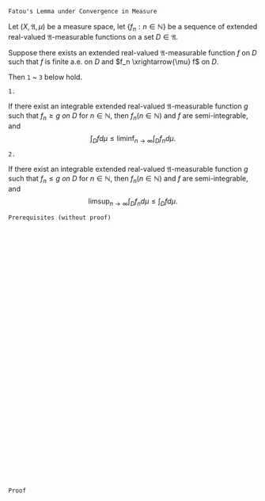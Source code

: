 ```
Fatou's Lemma under Convergence in Measure
```
Let $(X, \mathfrak{A}, \mu)$ be a measure space,
let $\{f_n : n\in \mathbb{N}\}$ be a sequence of extended real-valued $\mathfrak{A}$-measurable functions on a set $D\in\mathfrak{A}$.

Suppose there exists an extended real-valued $\mathfrak{A}$-measurable function $f$ on $D$ such that $f$ is finite a.e. on $D$ and $f_n \xrightarrow{\mu} f$ on $D$.

Then `1` ~ `3` below hold.

`1.`

If there exist an integrable extended real-valued $\mathfrak{A}$-measurable function $g$  such that $f_n \geq g \ on \ D$ for $n \in \mathbb{N}$, then $f_n(n \in \mathbb{N})$ and $f$ are semi-integrable, and
$$
\int_D f d\mu
\leq
\liminf_{n\rightarrow \infty} \int_D f_n d\mu.
$$

`2.`

If there exist an integrable extended real-valued $\mathfrak{A}$-measurable function $g$  such that  $f_n \leq g \ on \ D$ for $n \in \mathbb{N}$, then $f_n(n \in \mathbb{N})$ and $f$ are semi-integrable, and
$$
\limsup_{n\rightarrow \infty} \int_D f_n d\mu
\leq
\int_D f d\mu.
$$
 
```
Prerequisites (without proof)
```

<br>
<br>
<br>
<br>
<br>
<br>
<br>
<br>
<br>
<br>
<br>
<br>
<br>
<br>
<br>
<br>
<br>
<br>
<br>
<br>
<br>
<br>
<br>
<br>
<br>
<br>
<br>
<br>
<br>
<br>


```
Proof
```
